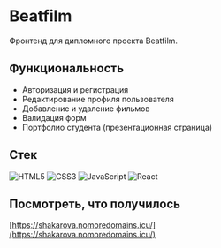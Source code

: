 # Beatfilm
Фронтенд для дипломного проекта Beatfilm.

## Функциональность
* Авторизация и регистрация
* Редактирование профиля пользователя
* Добавление и удаление фильмов
* Валидация форм
* Портфолио студента (презентационная страница)

## Стек
<img alt="HTML5" src="https://img.shields.io/badge/html5-%23E34F26.svg?style=for-the-badge&logo=html5&logoColor=white"/> <img alt="CSS3" src="https://img.shields.io/badge/css3-%231572B6.svg?style=for-the-badge&logo=css3&logoColor=white"/> <img alt="JavaScript" src="https://img.shields.io/badge/javascript-%23323330.svg?style=for-the-badge&logo=javascript&logoColor=%23F7DF1E"/> <img alt="React" src="https://img.shields.io/badge/react-%2320232a.svg?style=for-the-badge&logo=react&logoColor=%2361DAFB"/>

## Посмотреть, что получилось
[https://shakarova.nomoredomains.icu/](https://shakarova.nomoredomains.icu/)
